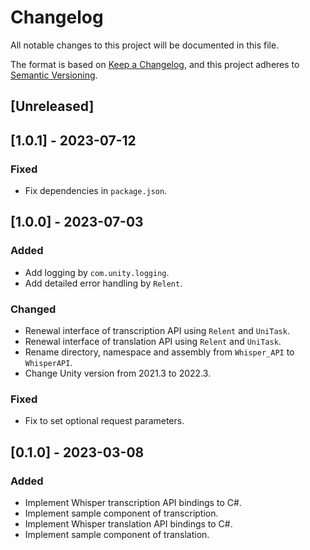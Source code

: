 # Changelog

All notable changes to this project will be documented in this file.

The format is based on [Keep a Changelog](https://keepachangelog.com/en/1.0.0/),
and this project adheres to [Semantic Versioning](https://semver.org/spec/v2.0.0.html).

## [Unreleased]

## [1.0.1] - 2023-07-12

### Fixed
- Fix dependencies in `package.json`.

## [1.0.0] - 2023-07-03

### Added
- Add logging by `com.unity.logging`.
- Add detailed error handling by `Relent`.

### Changed
- Renewal interface of transcription API using `Relent` and `UniTask`.
- Renewal interface of translation API using `Relent` and `UniTask`.
- Rename directory, namespace and assembly from `Whisper_API` to `WhisperAPI`.
- Change Unity version from 2021.3 to 2022.3.

### Fixed
- Fix to set optional request parameters. 

## [0.1.0] - 2023-03-08

### Added
- Implement Whisper transcription API bindings to C#.
- Implement sample component of transcription.
- Implement Whisper translation API bindings to C#.
- Implement sample component of translation.